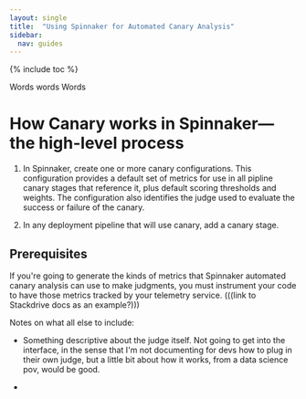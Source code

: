 ```yaml
---
layout: single
title:  "Using Spinnaker for Automated Canary Analysis"
sidebar:
  nav: guides
---
```


{% include toc %}


Words words Words

# How Canary works in Spinnaker&mdash;the high-level process

1. In Spinnaker, create one or more canary configurations.
  This configuration provides a default set of metrics for use in all pipline
  canary stages that reference it, plus default scoring thresholds and weights.
  The configuration also identifies the judge used to evaluate the success or
  failure of the canary.

2. In any deployment pipeline that will use canary, add a canary stage.


## Prerequisites
If you're going to generate the kinds of metrics that Spinnaker automated canary
analysis can use to make judgments, you must instrument your code to have those
metrics tracked by your telemetry service.
(((link to Stackdrive docs as an example?)))



Notes on what all else to include:
* Something descriptive about the judge itself. Not going to get into the
interface, in the sense that I'm not documenting for devs how to plug in their
own judge, but a little bit about how it works, from a data science pov, would
be good.

*
